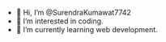 - 👋 Hi, I’m @SurendraKumawat7742
- 👀 I’m interested in coding.
- 🌱 I’m currently learning web development.

<!---
SurendraKumawat7742/SurendraKumawat7742 is a ✨ special ✨ repository because its `README.md` (this file) appears on your GitHub profile.
You can click the Preview link to take a look at your changes.
--->
